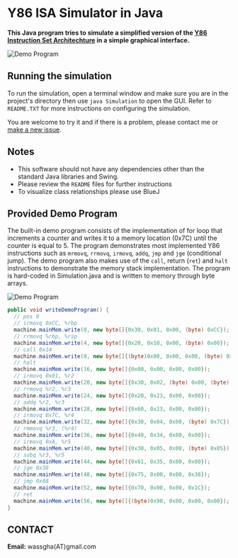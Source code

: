 # Y86 ISA Simulator in Java

**This Java program tries to simulate a simplified version of the [Y86 Instruction Set Architechture](http://cs.slu.edu/~fritts/CSCI224_S12/schedule/chap4-intro-Y86.pdf) in a simple graphical interface.** 

![Demo Program](http://i.imgur.com/U1DasZv.png)

  
## Running the simulation
To run the simulation, open a terminal window and make sure you are in the project's directory then use ```java Simulation``` to open the GUI. Refer to `README.TXT` for more instructions on configuring the simulation.

You are welcome to try it and if there is a problem, please contact me or [make a new issue](https://github.com/wassgha/Y86Simulator/issues/new). 

## Notes
* This software should not have any dependencies other than the standard Java libraries and Swing.
* Please review the `README` files for further instructions
* To visualize class relationships please use BlueJ

## Provided Demo Program
The built-in demo program consists of the implementation of for loop that increments a counter and writes it to a memory location (0x7C) until the counter is equal to 5. The  program demonstrates most implemented Y86 instructions such as `mrmovq`, `rrmovq`, `irmovq`, `addq`, `jmp` and `jge` (conditional jump). The demo program also makes use of the `call`, return (`ret`) and `halt` instructions to demonstrate the memory stack implementation. The program is hard-coded in Simulation.java and is written to memory through byte arrays.

![Demo Program](http://i.imgur.com/6gQMYYb.png)

```java
public void writeDemoProgram() {
  // pos 0
  // irmovq 0xCC, %rbp
  machine.mainMem.write(0, new byte[]{0x30, 0x01, 0x00, (byte) 0xCC});
  // rrmovq %rbp, %rsp
  machine.mainMem.write(4, new byte[]{0x20, 0x10, 0x00, (byte) 0x00});
  // call 0x14
  machine.mainMem.write(8, new byte[]{(byte)0x80, 0x00, 0x00, (byte) 0x14});
  // halt
  machine.mainMem.write(16, new byte[]{0x00, 0x00, 0x00, 0x00});
  // irmovq 0x01, %r2
  machine.mainMem.write(20, new byte[]{0x30, 0x02, (byte) 0x00, (byte) 0x01});
  // rrmovq %r2, %r3
  machine.mainMem.write(24, new byte[]{0x20, 0x23, 0x00, 0x00});
  // addq %r2, %r3
  machine.mainMem.write(28, new byte[]{0x60, 0x23, 0x00, 0x00});
  // irmovq 0x7C, %r4
  machine.mainMem.write(32, new byte[]{0x30, 0x04, 0x00, (byte) 0x7C});
  // rmmovq %r3, (%r4)
  machine.mainMem.write(36, new byte[]{0x40, 0x34, 0x00, 0x00});
  // irmovq 0xA, %r5
  machine.mainMem.write(40, new byte[]{0x30, 0x05, 0x00, (byte) 0x05});
  // subq %r3, %r5
  machine.mainMem.write(44, new byte[]{0x61, 0x35, 0x00, 0x00});
  // jge 0x38
  machine.mainMem.write(48, new byte[]{0x75, 0x00, 0x00, 0x38});
  // jmp 0x08
  machine.mainMem.write(52, new byte[]{0x70, 0x00, 0x00, 0x1C});
  // ret
  machine.mainMem.write(56, new byte[]{(byte)0x90, 0x00, 0x00, 0x00});
}
```

## CONTACT
**Email:** wassgha(AT)gmail.com  
